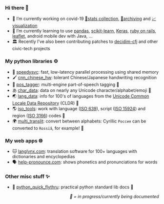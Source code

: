 ### Hi there 👋

- 🔭 I’m currently working on covid-19 [🔢stats collection](https://github.com/mcyph/world_subnational_covid_crawler), [💾archiving](https://github.com/mcyph/global_subnational_covid_data) and [📈visualization](https://covid-19-au.com/)
- 🌱 I’m currently learning to use [pandas](https://pandas.pydata.org/), [scikit-learn](https://scikit-learn.org/), [Keras](https://keras.io/), [ruby on rails](https://rubyonrails.org/), [leaflet](https://leafletjs.com/), android mobile dev with Java, ...
- 🏛️ Recently I've also been contributing patches to [decidim-cfj](https://github.com/codeforjapan/decidim-cfj) and other civic-tech projects

### My python libraries ⚙️

- 🐇 [speedysvc](https://github.com/mcyph/speedysvc): fast, low-latency parallel processing using shared memory
- 🖌️ [cnn_chinese_hw](https://github.com/mcyph/cnn_chinese_hw): tolerant Chinese/Japanese handwriting recognition
- 📙 [pos_tagger](https://github.com/mcyph/pos_tagger): multi-engine part-of-speech tagging 🚧
- あ [char_data](https://github.com/mcyph/char_data): data on nearly any Unicode character/alphabet/emoji 🚧
- 🌏 [lang_data](https://github.com/mcyph/lang_data): info for 100's of languages from the [Unicode Common Locale Data Repository](http://cldr.unicode.org/) (CLDR) 🚧
- 🌎 [iso_tools](https://github.com/mcyph/iso_tools): work with language ([ISO 639](https://en.wikipedia.org/wiki/ISO_639)), script ([ISO 15924](https://en.wikipedia.org/wiki/ISO_15924)) and region ([ISO 3166](https://en.wikipedia.org/wiki/ISO_3166)) codes 🚧
- 🌍 [multi_translit](https://github.com/mcyph/multi_translit): convert between alphabets: Cyrillic `Россия` can be converted to `Rossiâ`, for example! 🚧



### My web apps 🌐

- 🐱 [langlynx.com](https://langlynx.com): translation software for 100+ languages with dictionaries and encyclopedias
- 🗣 [help-pronounce.com](https://github.com/mcyph/help_pronounce): shows phonetics and pronunciations for words

### Other misc stuff ✨

- 🐍 [python_quick_flythru](https://github.com/mcyph/python_quick_flythru): practical python standard lib docs 🚧

<p align="right"><i>🚧 = in progress/currently being documented</i></p>

<!--
**mcyph/mcyph** is a ✨ _special_ ✨ repository because its `README.md` (this file) appears on your GitHub profile.

Here are some ideas to get you started:

- 🔭 I’m currently working on ...
- 🌱 I’m currently learning ...
- 👯 I’m looking to collaborate on ...
- 🤔 I’m looking for help with ...
- 💬 Ask me about ...
- 📫 How to reach me: ...
- 😄 Pronouns: ...
- ⚡ Fun fact: ...
-->
